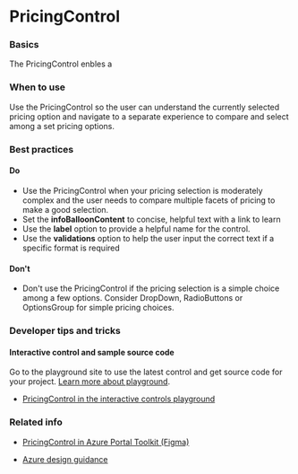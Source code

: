 ﻿# PricingControl

 
<a name="basics"></a>
### Basics
The PricingControl enbles a 


<!-- TODO get an IMAGE to embed here -->

<!-- TODO get an SAMPLE CODE to embed here -->

 
<a name="when-to-use"></a>
### When to use
Use the PricingControl so the user can understand the currently selected pricing option and navigate to a separate experience to compare and select among a set pricing options.


 
<a name="best-practices"></a>
### Best practices

<a name="best-practices-do"></a>
#### Do

* Use the PricingControl when your pricing selection is moderately complex and the user needs to compare multiple facets of pricing to make a good selection.
* Set the **infoBalloonContent** to concise, helpful text with a link to learn
* Use the **label** option to provide a helpful name for the control.
* Use the **validations** option to help the user input the correct text if a specific format is required


<a name="best-practices-don-t"></a>
#### Don&#39;t

* Don't use the PricingControl if the pricing selection is a simple choice among a few options.  Consider DropDown, RadioButtons or OptionsGroup for simple pricing choices.



 
<a name="developer-tips-and-tricks"></a>
### Developer tips and tricks



<a name="developer-tips-and-tricks-interactive-control-and-sample-source-code"></a>
#### Interactive control and sample source code
Go to the playground site to use the latest control and get source code for your project.  [Learn more about playground](./top-extensions-controls-playground.md).

*  <a href="https://ms.portal.azure.com/?Microsoft_Azure_Playground=true#blade/Microsoft_Azure_Playground/ControlsIndexBlade/PricingControl_create_Playground" target="_blank">PricingControl in the interactive controls playground</a>

 

 
<a name="related-info"></a>
### Related info

* <a href="https://www.figma.com/file/Bwn8rmUOYtnPRwA3JoQTBn/Azure-Portal-Toolkit?node-id=3492%3A393684" target="_blank">PricingControl in Azure Portal Toolkit (Figma)</a>

* [Azure design guidance](http://aka.ms/portalfx/design)


